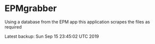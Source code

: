 # EPMgrabber
Using a database from the EPM app this application scrapes the files as required


Latest backup: Sun Sep 15 23:45:02 UTC 2019
